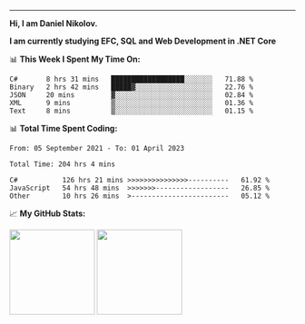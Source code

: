 ---
**Hi, I am Daniel Nikolov.**

**I am currently studying EFC, SQL and Web Development in .NET Core**

📊 **This Week I Spent My Time On:**
<!--START_SECTION:wakaweekly-->

```text
C#       8 hrs 31 mins   ██████████████████░░░░░░░   71.88 %
Binary   2 hrs 42 mins   █████▓░░░░░░░░░░░░░░░░░░░   22.76 %
JSON     20 mins         ▓░░░░░░░░░░░░░░░░░░░░░░░░   02.84 %
XML      9 mins          ▒░░░░░░░░░░░░░░░░░░░░░░░░   01.36 %
Text     8 mins          ▒░░░░░░░░░░░░░░░░░░░░░░░░   01.15 %
```

<!--END_SECTION:wakaweekly-->

📊 **Total Time Spent Coding:**
<!--START_SECTION:waka-->

```text
From: 05 September 2021 - To: 01 April 2023

Total Time: 204 hrs 4 mins

C#           126 hrs 21 mins >>>>>>>>>>>>>>>----------   61.92 %
JavaScript   54 hrs 48 mins  >>>>>>>------------------   26.85 %
Other        10 hrs 26 mins  >------------------------   05.12 %
```

<!--END_SECTION:waka-->

📈 **My GitHub Stats:**

<p>
  <img height="150em" src="https://github-readme-stats.vercel.app/api?username=NikolovDaniel&show_icons=true&hide_border=true&&count_private=true&include_all_commits=true" />
  <img height="150em" src="https://github-readme-stats.vercel.app/api/top-langs/?username=NikolovDaniel&exclude_repo=KNN-Image-Classification&show_icons=true&hide_border=true&layout=compact&langs_count=8s"/>
</p>

